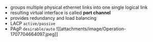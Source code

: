 - groups multiple physical ethernet links into one single logical link
- resulting virtual interface is called **port channel**
- provides redundancy and load balancing
- LACP `active/passive`
- PAgP `desirable/auto`
![[attachments/image/Operation-1707704664097.jpeg]]